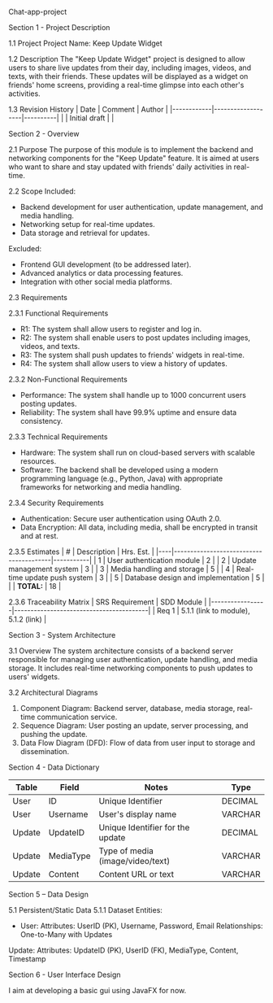  Chat-app-project



 Section 1 - Project Description

 1.1 Project
Project Name: Keep Update Widget

 1.2 Description
The "Keep Update Widget" project is designed to allow users to share live updates from their day, including images, videos, and texts, with their friends. These updates will be displayed as a widget on friends' home screens, providing a real-time glimpse into each other's activities.

 1.3 Revision History
| Date       | Comment           | Author   |
|------------|-------------------|----------|
|            | Initial draft     |          |



 Section 2 - Overview

 2.1 Purpose
The purpose of this module is to implement the backend and networking components for the "Keep Update" feature. It is aimed at users who want to share and stay updated with friends' daily activities in real-time.

 2.2 Scope
Included:
- Backend development for user authentication, update management, and media handling.
- Networking setup for real-time updates.
- Data storage and retrieval for updates.

Excluded:
- Frontend GUI development (to be addressed later).
- Advanced analytics or data processing features.
- Integration with other social media platforms.

 2.3 Requirements

 2.3.1 Functional Requirements
- R1: The system shall allow users to register and log in.
- R2: The system shall enable users to post updates including images, videos, and texts.
- R3: The system shall push updates to friends' widgets in real-time.
- R4: The system shall allow users to view a history of updates.

 2.3.2 Non-Functional Requirements
- Performance: The system shall handle up to 1000 concurrent users posting updates.
- Reliability: The system shall have 99.9% uptime and ensure data consistency.

 2.3.3 Technical Requirements
- Hardware: The system shall run on cloud-based servers with scalable resources.
- Software: The backend shall be developed using a modern programming language (e.g., Python, Java) with appropriate frameworks for networking and media handling.

 2.3.4 Security Requirements
- Authentication: Secure user authentication using OAuth 2.0.
- Data Encryption: All data, including media, shall be encrypted in transit and at rest.

 2.3.5 Estimates
| #  | Description                            | Hrs. Est. |
|----|----------------------------------------|-----------|
| 1  | User authentication module             | 2         |
| 2  | Update management system               | 3         |
| 3  | Media handling and storage             | 5         |
| 4  | Real-time update push system           | 3         |
| 5  | Database design and implementation     | 5         |
|    | **TOTAL:**                             | 18         |

 2.3.6 Traceability Matrix
| SRS Requirement | SDD Module                              |
|-----------------|-----------------------------------------|
| Req 1           | 5.1.1 (link to module), 5.1.2 (link)    |



 Section 3 - System Architecture

 3.1 Overview
The system architecture consists of a backend server responsible for managing user authentication, update handling, and media storage. It includes real-time networking components to push updates to users' widgets.

 3.2 Architectural Diagrams
1. Component Diagram: Backend server, database, media storage, real-time communication service.
2. Sequence Diagram: User posting an update, server processing, and pushing the update.
3. Data Flow Diagram (DFD): Flow of data from user input to storage and dissemination.



 Section 4 - Data Dictionary

| Table | Field     | Notes                                  | Type    |
|-------|-----------|----------------------------------------|---------|
| User  | ID        | Unique Identifier                      | DECIMAL |
| User  | Username  | User's display name                    | VARCHAR |
| Update| UpdateID  | Unique Identifier for the update       | DECIMAL |
| Update| MediaType | Type of media (image/video/text)       | VARCHAR |
| Update| Content   | Content URL or text                    | VARCHAR |



 Section 5 – Data Design

 5.1 Persistent/Static Data
5.1.1 Dataset
Entities:
- User:
Attributes: UserID (PK), Username, Password, Email
Relationships: One-to-Many with Updates

Update:
 Attributes: UpdateID (PK), UserID (FK), MediaType, Content, Timestamp


 Section 6 - User Interface Design

I aim at developing a basic gui using JavaFX for now.

